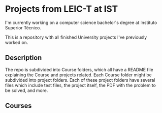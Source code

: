 # Projects from LEIC-T at IST

I'm currently working on a computer science bachelor's degree at Instituto Superior Técnico.

This is a repository with all finished University projects I've previously worked on. 

## Description

The repo is subdivided into Course folders, which all have a README file explaining the Course and projects related. Each Course folder might be subdivided into project folders.
Each of these project folders have several files which include test files, the project itself, the PDF with the problem to be solved, and more.

## Courses